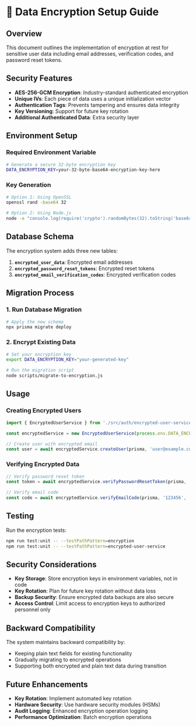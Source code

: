 # 🔐 Data Encryption Setup Guide

## Overview

This document outlines the implementation of encryption at rest for sensitive user data including email addresses, verification codes, and password reset tokens.

## Security Features

- **AES-256-GCM Encryption**: Industry-standard authenticated encryption
- **Unique IVs**: Each piece of data uses a unique initialization vector
- **Authentication Tags**: Prevents tampering and ensures data integrity
- **Key Versioning**: Support for future key rotation
- **Additional Authenticated Data**: Extra security layer

## Environment Setup

### Required Environment Variable

```bash
# Generate a secure 32-byte encryption key
DATA_ENCRYPTION_KEY=your-32-byte-base64-encryption-key-here
```

### Key Generation

```bash
# Option 1: Using OpenSSL
openssl rand -base64 32

# Option 2: Using Node.js
node -e "console.log(require('crypto').randomBytes(32).toString('base64'))"
```

## Database Schema

The encryption system adds three new tables:

1. **`encrypted_user_data`**: Encrypted email addresses
2. **`encrypted_password_reset_tokens`**: Encrypted reset tokens
3. **`encrypted_email_verification_codes`**: Encrypted verification codes

## Migration Process

### 1. Run Database Migration

```bash
# Apply the new schema
npx prisma migrate deploy
```

### 2. Encrypt Existing Data

```bash
# Set your encryption key
export DATA_ENCRYPTION_KEY="your-generated-key"

# Run the migration script
node scripts/migrate-to-encryption.js
```

## Usage

### Creating Encrypted Users

```typescript
import { EncryptedUserService } from './src/auth/encrypted-user-service';

const encryptedService = new EncryptedUserService(process.env.DATA_ENCRYPTION_KEY!);

// Create user with encrypted email
const user = await encryptedService.createUser(prisma, 'user@example.com', 'hashedPassword');
```

### Verifying Encrypted Data

```typescript
// Verify password reset token
const token = await encryptedService.verifyPasswordResetToken(prisma, 'token', 'userId');

// Verify email code
const code = await encryptedService.verifyEmailCode(prisma, '123456', 'userId');
```

## Testing

Run the encryption tests:

```bash
npm run test:unit -- --testPathPattern=encryption
npm run test:unit -- --testPathPattern=encrypted-user-service
```

## Security Considerations

- **Key Storage**: Store encryption keys in environment variables, not in code
- **Key Rotation**: Plan for future key rotation without data loss
- **Backup Security**: Ensure encrypted data backups are also secure
- **Access Control**: Limit access to encryption keys to authorized personnel only

## Backward Compatibility

The system maintains backward compatibility by:
- Keeping plain text fields for existing functionality
- Gradually migrating to encrypted operations
- Supporting both encrypted and plain text data during transition

## Future Enhancements

- **Key Rotation**: Implement automated key rotation
- **Hardware Security**: Use hardware security modules (HSMs)
- **Audit Logging**: Enhanced encryption operation logging
- **Performance Optimization**: Batch encryption operations
